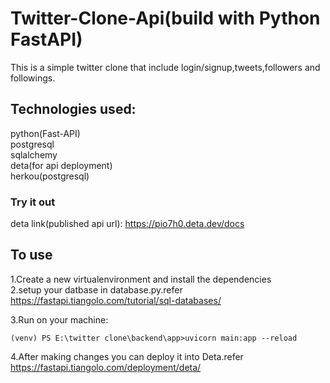 # Twitter-Clone-Api(build with Python FastAPI)

This is a simple twitter clone that include login/signup,tweets,followers and followings.

## Technologies used:

python(Fast-API)  
postgresql  
sqlalchemy  
deta(for api deployment)  
herkou(postgresql)  

### Try it out

deta link(published api url): https://pio7h0.deta.dev/docs

## To use

1.Create a new virtualenvironment and install the dependencies  
2.setup your datbase in database.py.refer https://fastapi.tiangolo.com/tutorial/sql-databases/

3.Run on your machine:  
```
(venv) PS E:\twitter clone\backend\app>uvicorn main:app --reload
```
4.After making changes you can deploy it into Deta.refer https://fastapi.tiangolo.com/deployment/deta/




